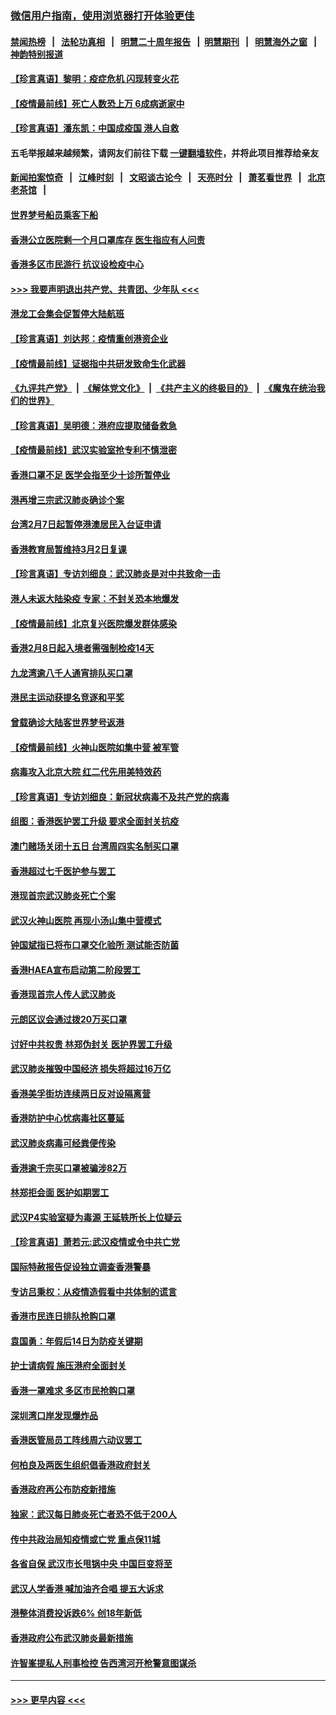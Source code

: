 ### [微信用户指南，使用浏览器打开体验更佳](https://github.com/gfw-breaker/banned-news1/blob/master/indexes/wechat-guide.md?t=0)
#### [禁闻热榜](热点新闻.md?t=0)  &nbsp;&nbsp;|&nbsp;&nbsp; [法轮功真相](https://github.com/gfw-breaker/truth/blob/master/README.md?t=0) &nbsp;&nbsp;|&nbsp;&nbsp; [明慧二十周年报告](https://github.com/gfw-breaker/mh-reports/blob/master/README.md?t=0) &nbsp;&nbsp;|&nbsp;&nbsp;[明慧期刊](https://github.com/gfw-breaker/mh-qikan) &nbsp;&nbsp;|&nbsp;&nbsp; [明慧海外之窗](https://github.com/gfw-breaker/mh-news/blob/master/README.md?t=0) &nbsp;&nbsp;|&nbsp;&nbsp; [神韵特别报道](https://github.com/gfw-breaker/mh-news/blob/master/shenyun.md?t=0)
#### [【珍言真语】黎明：疫症危机 闪现转变火花](../pages/nsc415/n11859199.md?t=02110633) 
#### [【疫情最前线】死亡人数恐上万 6成病逝家中](../pages/nsc415/n11856687.md?t=02110633) 
#### [【珍言真语】潘东凯：中国成疫国 港人自救](../pages/nsc415/n11856962.md?t=02110633) 
#### 五毛举报越来越频繁，请网友们前往下载 [一键翻墙软件](https://github.com/gfw-breaker/ssr-accounts)，并将此项目推荐给亲友
#### [新闻拍案惊奇](https://github.com/gfw-breaker/banned-news1/blob/master/pages/link4.md) &nbsp;&nbsp;|&nbsp;&nbsp; [江峰时刻](https://github.com/gfw-breaker/banned-news1/blob/master/pages/link4.md) &nbsp;&nbsp;|&nbsp;&nbsp; [文昭谈古论今](https://github.com/gfw-breaker/banned-news1/blob/master/pages/link4.md) &nbsp;&nbsp;|&nbsp;&nbsp; [天亮时分](https://github.com/gfw-breaker/banned-news1/blob/master/pages/link4.md) &nbsp;&nbsp;|&nbsp;&nbsp; [萧茗看世界](https://github.com/gfw-breaker/banned-news1/blob/master/pages/link4.md) &nbsp;&nbsp;|&nbsp;&nbsp; [北京老茶馆](https://github.com/gfw-breaker/banned-news1/blob/master/pages/link4.md) &nbsp;&nbsp;|&nbsp;&nbsp; 
#### [世界梦号船员乘客下船](../pages/nsc415/n11856883.md?t=02110633) 
#### [香港公立医院剩一个月口罩库存 医生指应有人问责](../pages/nsc415/n11856875.md?t=02110633) 
#### [香港多区市民游行 抗议设检疫中心](../pages/nsc415/n11856866.md?t=02110633) 
#### [>>> 我要声明退出共产党、共青团、少年队 <<<](https://github.com/begood0513/goodnews/blob/master/quit/letter.md) 
#### [港龙工会集会促暂停大陆航班](../pages/nsc415/n11856840.md?t=02110633) 
#### [【珍言真语】刘达邦：疫情重创港资企业](../pages/nsc415/n11854274.md?t=02110633) 
#### [【疫情最前线】证据指中共研发致命生化武器](../pages/nsc415/n11853087.md?t=02110633) 
#### [《九评共产党》](https://github.com/begood0513/9ping.md/blob/master/README.md) &nbsp;|&nbsp; [《解体党文化》](../../../../jtdwh.md/blob/master/README.md)  &nbsp;|&nbsp; [《共产主义的终极目的》](../../../../gczydzjmd.md/blob/master/README.md) &nbsp;|&nbsp; [《魔鬼在统治我们的世界》](../../../../mgztzwmdsj.md/blob/master/README.md) 
#### [【珍言真语】吴明德：港府应提取储备救急](../pages/nsc415/n11852734.md?t=02110633) 
#### [【疫情最前线】武汉实验室抢专利不慎泄密](../pages/nsc415/n11850310.md?t=02110633) 
#### [香港口罩不足 医学会指至少十诊所暂停业](../pages/nsc415/n11850301.md?t=02110633) 
#### [港再增三宗武汉肺炎确诊个案](../pages/nsc415/n11850328.md?t=02110633) 
#### [台湾2月7日起暂停港澳居民入台证申请](../pages/nsc415/n11850304.md?t=02110633) 
#### [香港教育局暂维持3月2日复课](../pages/nsc415/n11850260.md?t=02110633) 
#### [【珍言真语】专访刘细良：武汉肺炎是对中共致命一击](../pages/nsc415/n11849934.md?t=02110633) 
#### [港人未返大陆染疫 专家：不封关恐本地爆发](../pages/nsc415/n11848021.md?t=02110633) 
#### [【疫情最前线】北京复兴医院爆发群体感染](../pages/nsc415/n11847626.md?t=02110633) 
#### [香港2月8日起入境者需强制检疫14天](../pages/nsc415/n11847658.md?t=02110633) 
#### [九龙湾逾八千人通宵排队买口罩](../pages/nsc415/n11847647.md?t=02110633) 
#### [港民主运动获提名竞逐和平奖](../pages/nsc415/n11847633.md?t=02110633) 
#### [曾载确诊大陆客世界梦号返港](../pages/nsc415/n11847608.md?t=02110633) 
#### [【疫情最前线】火神山医院如集中营 被军管](../pages/nsc415/n11847524.md?t=02110633) 
#### [病毒攻入北京大院 红二代先用美特效药](../pages/nsc415/n11847427.md?t=02110633) 
#### [【珍言真语】专访刘细良：新冠状病毒不及共产党的病毒](../pages/nsc415/n11847164.md?t=02110633) 
#### [组图：香港医护罢工升级 要求全面封关抗疫](../pages/nsc415/n11844107.md?t=02110633) 
#### [澳门赌场关闭十五日 台湾周四实名制买口罩](../pages/nsc415/n11845083.md?t=02110633) 
#### [香港超过七千医护参与罢工](../pages/nsc415/n11845051.md?t=02110633) 
#### [港现首宗武汉肺炎死亡个案](../pages/nsc415/n11844998.md?t=02110633) 
#### [武汉火神山医院 再现小汤山集中营模式](../pages/nsc415/n11844763.md?t=02110633) 
#### [钟国斌指已将布口罩交化验所 测试能否防菌](../pages/nsc415/n11842783.md?t=02110633) 
#### [香港HAEA宣布启动第二阶段罢工](../pages/nsc415/n11842723.md?t=02110633) 
#### [香港现首宗人传人武汉肺炎](../pages/nsc415/n11842766.md?t=02110633) 
#### [元朗区议会通过拨20万买口罩](../pages/nsc415/n11842754.md?t=02110633) 
#### [讨好中共权贵 林郑伪封关 医护界罢工升级](../pages/nsc415/n11842359.md?t=02110633) 
#### [武汉肺炎摧毁中国经济 损失将超过16万亿](../pages/nsc415/n11839723.md?t=02110633) 
#### [香港美孚街坊连续两日反对设隔离营](../pages/nsc415/n11839962.md?t=02110633) 
#### [香港防护中心忧病毒社区蔓延](../pages/nsc415/n11839933.md?t=02110633) 
#### [武汉肺炎病毒可经粪便传染](../pages/nsc415/n11839939.md?t=02110633) 
#### [香港逾千宗买口罩被骗涉82万](../pages/nsc415/n11839914.md?t=02110633) 
#### [林郑拒会面 医护如期罢工](../pages/nsc415/n11839892.md?t=02110633) 
#### [武汉P4实验室疑为毒源 王延轶所长上位疑云](../pages/nsc415/n11835543.md?t=02110633) 
#### [【珍言真语】萧若元:武汉疫情或令中共亡党](../pages/nsc415/n11829394.md?t=02110633) 
#### [国际特赦报告促设独立调查香港警暴](../pages/nsc415/n11833845.md?t=02110633) 
#### [专访吕秉权：从疫情造假看中共体制的谎言](../pages/nsc415/n11833813.md?t=02110633) 
#### [香港市民连日排队抢购口罩](../pages/nsc415/n11833794.md?t=02110633) 
#### [袁国勇：年假后14日为防疫关键期](../pages/nsc415/n11831088.md?t=02110633) 
#### [护士请病假 施压港府全面封关](../pages/nsc415/n11831030.md?t=02110633) 
#### [香港一罩难求 多区市民抢购口罩](../pages/nsc415/n11831002.md?t=02110633) 
#### [深圳湾口岸发现爆炸品](../pages/nsc415/n11828802.md?t=02110633) 
#### [香港医管局员工阵线周六动议罢工](../pages/nsc415/n11828762.md?t=02110633) 
#### [何柏良及两医生组织倡香港政府封关](../pages/nsc415/n11828749.md?t=02110633) 
#### [香港政府再公布防疫新措施](../pages/nsc415/n11828716.md?t=02110633) 
#### [独家：武汉每日肺炎死亡者恐不低于200人](../pages/nsc415/n11828240.md?t=02110633) 
#### [传中共政治局知疫情或亡党 重点保11城](../pages/nsc415/n11828145.md?t=02110633) 
#### [各省自保 武汉市长甩锅中央 中国巨变将至](../pages/nsc415/n11828021.md?t=02110633) 
#### [武汉人学香港 喊加油齐合唱 提五大诉求](../pages/nsc415/n11827046.md?t=02110633) 
#### [港整体消费投诉跌6% 创18年新低](../pages/nsc415/n11817280.md?t=02110633) 
#### [香港政府公布武汉肺炎最新措施](../pages/nsc415/n11817152.md?t=02110633) 
#### [许智峯提私人刑事检控 告西湾河开枪警意图谋杀](../pages/nsc415/n11817132.md?t=02110633) 

----
#### [ >>> 更早内容 <<< ](../indexes/nsc415-earlier.md)
